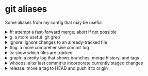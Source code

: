 # git aliases

Some aliases from my config that may be useful:

<details>
<summary>ff: attempt a fast-forward merge; abort if not possible</summary><br />

To activate:

    git config --global alias.ff merge --ff-only
    git ff

</details>

<details>
<summary>g: a more useful `git grep`</summary><br />

To activate:

    git config --global alias.g grep --break --heading --line-number
    git g [pattern]

</details>

<details>
<summary>ignore: ignore changes to an already-tracked file</summary><br />

- `ignore` tells git to ignore additional changes to an already-committed file
- `track` counteracts a previous `ignore`
- `ignored` lists files that have been `ignore`d

To activate:

    git config --global alias.ignore update-index --assume-unchanged
    git config --global alias.track update-index --no-assume-unchanged
    git config --global alias.ignored '!f() { git ls-files -v | egrep "^[a-z]" | cut -d" " -f2-; }; f'
    git ignore [filename...]
    git track [filename...]

</details>

<details>
<summary>flog: a more comprehensive commit log</summary><br />

Like `log`, but shows where commits correspond to the head of a branch, any tags pointing to that commit, and any notes for that commit. Also shows which files were changed but not the contents of the patch.

To activate:

    git config --global alias.flog log --decorate --notes --stat
    git flog

</details>

<details>
<summary>ls: show which files are tracked</summary><br />

To activate:

    git config --global alias.ls ls-tree --name-only HEAD
    git ls

</details>

<details>
<summary>graph: a pretty log that shows branches, merge history, and tags</summary><br />

To activate:

    git config --global alias.graph log --graph --decorate --pretty=oneline --abbrev-commit
    git graph
    git graph --all

</details>

<details>
<summary>whoops: alter last commit to incorporate currently staged changes</summary><br />

Note: The commit you're altering **must not have already been pushed**! Or you'll need to force push.

To activate:

    git config --global alias.whoops commit --amend --no-edit
    git whoops

</details>

<details>
<summary>release: move a tag to HEAD and push it to origin</summary><br />

`release` creates or moves a tag to the specified (or HEAD) commit, then pushes that tag to origin.

To activate:

    git config --global alias.release '!f(){ [ -z "$1" ] && echo "Usage: git release (qa | uat | production) [COMMIT]" && echo "  COMMIT defaults to HEAD if not specified" && return || git tag -f "$1" "${2:-HEAD}" && git push -f origin "$1"; }; f'
    git release (qa | uat | production) [COMMIT]

</details>
